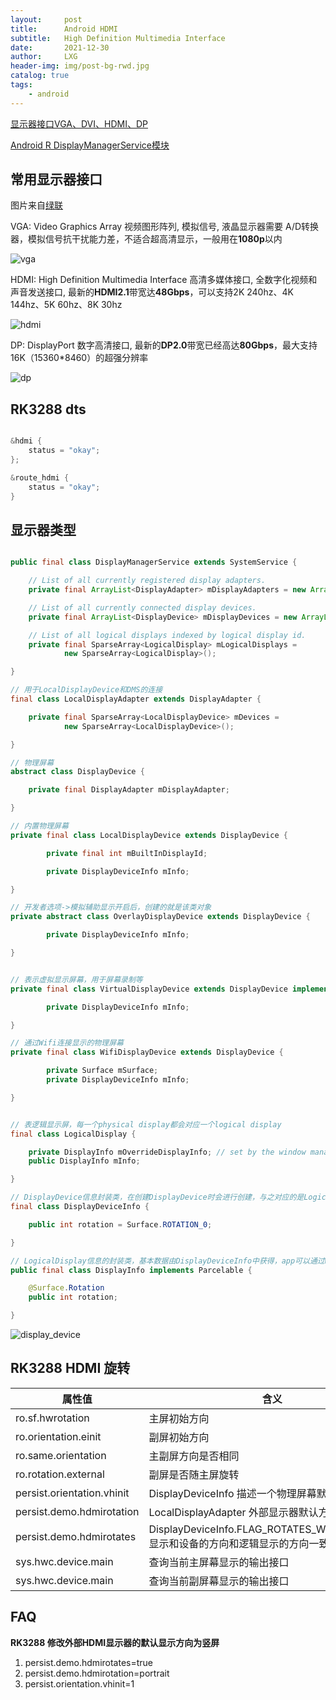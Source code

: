 ```yaml
---
layout:     post
title:      Android HDMI
subtitle:   High Definition Multimedia Interface
date:       2021-12-30
author:     LXG
header-img: img/post-bg-rwd.jpg
catalog: true
tags:
    - android
---
```


[显示器接口VGA、DVI、HDMI、DP](https://www.jianshu.com/p/4b77dc78b0e8)

[Android R DisplayManagerService模块](https://juejin.cn/post/6947657994905583629)

## 常用显示器接口

图片来自[绿联](https://www.lulian.cn/product/list-12-cn.html)

VGA: Video Graphics Array 视频图形阵列, 模拟信号, 液晶显示器需要 A/D转换器，模拟信号抗干扰能力差，不适合超高清显示，一般用在**1080p**以内

![vga](/images/hdmi/vga.jpg)

HDMI: High Definition Multimedia Interface 高清多媒体接口, 全数字化视频和声音发送接口, 最新的**HDMI2.1**带宽达**48Gbps**，可以支持2K 240hz、4K 144hz、5K 60hz、8K 30hz

![hdmi](/images/hdmi/hdmi.jpg)

DP: DisplayPort 数字高清接口, 最新的**DP2.0**带宽已经高达**80Gbps**，最大支持16K（15360*8460）的超强分辨率

![dp](/images/hdmi/dp.jpg)

## RK3288 dts

```c

&hdmi {	
	status = "okay";
};

&route_hdmi {
	status = "okay";
}

```

## 显示器类型

```java

public final class DisplayManagerService extends SystemService {

    // List of all currently registered display adapters.
    private final ArrayList<DisplayAdapter> mDisplayAdapters = new ArrayList<DisplayAdapter>();

    // List of all currently connected display devices.
    private final ArrayList<DisplayDevice> mDisplayDevices = new ArrayList<DisplayDevice>();

    // List of all logical displays indexed by logical display id.
    private final SparseArray<LogicalDisplay> mLogicalDisplays =
            new SparseArray<LogicalDisplay>();

}

// 用于LocalDisplayDevice和DMS的连接
final class LocalDisplayAdapter extends DisplayAdapter {

    private final SparseArray<LocalDisplayDevice> mDevices =
            new SparseArray<LocalDisplayDevice>();

}

// 物理屏幕
abstract class DisplayDevice {

    private final DisplayAdapter mDisplayAdapter;

}

// 内置物理屏幕
private final class LocalDisplayDevice extends DisplayDevice {

        private final int mBuiltInDisplayId;

        private DisplayDeviceInfo mInfo;

}

// 开发者选项->模拟辅助显示开启后，创建的就是该类对象
private abstract class OverlayDisplayDevice extends DisplayDevice {

        private DisplayDeviceInfo mInfo;

}


// 表示虚拟显示屏幕，用于屏幕录制等
private final class VirtualDisplayDevice extends DisplayDevice implements DeathRecipient {

        private DisplayDeviceInfo mInfo;

}

// 通过Wifi连接显示的物理屏幕
private final class WifiDisplayDevice extends DisplayDevice {

        private Surface mSurface;
        private DisplayDeviceInfo mInfo;

}


// 表逻辑显示屏，每一个physical display都会对应一个logical display
final class LogicalDisplay {

    private DisplayInfo mOverrideDisplayInfo; // set by the window manager
    public DisplayInfo mInfo;

}

// DisplayDevice信息封装类，在创建DisplayDevice时会进行创建，与之对应的是Logical display 的DisplayInfo；
final class DisplayDeviceInfo {

    public int rotation = Surface.ROTATION_0;

}

// LogicalDisplay信息的封装类，基本数据由DisplayDeviceInfo中获得，app可以通过WMS来修改自己的参数；
public final class DisplayInfo implements Parcelable {

    @Surface.Rotation
    public int rotation;

}

```

![display_device](/images/dispaly/display_device.awebp)

## RK3288 HDMI 旋转

| 属性值 | 含义 |
| ------ | ----- |
| ro.sf.hwrotation | 主屏初始方向 |
| ro.orientation.einit | 副屏初始方向 |
| ro.same.orientation | 主副屏方向是否相同 |
| ro.rotation.external | 副屏是否随主屏旋转 |
| persist.orientation.vhinit | DisplayDeviceInfo 描述一个物理屏幕默认方向 |
| persist.demo.hdmirotation | LocalDisplayAdapter 外部显示器默认方向 |
| persist.demo.hdmirotates | DisplayDeviceInfo.FLAG_ROTATES_WITH_CONTENT 显示和设备的方向和逻辑显示的方向一致 |
| sys.hwc.device.main | 查询当前主屏幕显示的输出接口 |
| sys.hwc.device.main | 查询当前副屏幕显示的输出接口 |

## FAQ

**RK3288 修改外部HDMI显示器的默认显示方向为竖屏**

1. persist.demo.hdmirotates=true
2. persist.demo.hdmirotation=portrait
3. persist.orientation.vhinit=1




